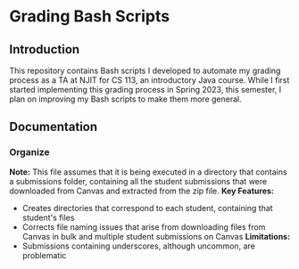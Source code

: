 # Grading Bash Scripts
## Introduction
This repository contains Bash scripts I developed to automate my grading process as a TA at NJIT for CS 113, an introductory Java course. While I first started implementing this grading process in Spring 2023, this semester, I plan on improving my Bash scripts to make them more general.
## Documentation
### Organize
**Note:** This file assumes that it is being executed in a directory that contains a submissions folder, containing all the student submissions that were downloaded from Canvas and extracted from the zip file.
**Key Features:**
- Creates directories that correspond to each student, containing that student's files
- Corrects file naming issues that arise from downloading files from Canvas in bulk and multiple student submissions on Canvas
**Limitations:**
- Submissions containing underscores, although uncommon, are problematic
